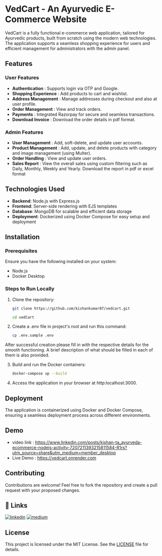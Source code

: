 
# VedCart - An Ayurvedic E-Commerce Website

VedCart is a fully functional e-commerce web application, tailored for Ayurvedic products, built from scratch using the modern web technologies. The application supports a seamless shopping experience for users and efficient management for administrators with the admin panel.



## Features

### User Features
- **Authentication** : Supports login via OTP and Google.
- **Shopping Experience** : Add products to cart and wishlist.
- **Address Management** : Manage addresses during checkout and also at user profile.
- **Order Management** : View and track orders.
- **Payments** : Integrated Razorpay for secure and seamless transactions.
- **Download Invoice** : Download the order details in pdf format.

### Admin Features
- **User Management** : Add, soft-delete, and update user accounts.
- **Product Management** : Add, update, and delete products with category and image management (using Multer).
- **Order Handling** : View and update user orders.
- **Sales Report** :  View the overall sales using custom filtering such as Daily, Monthly, Weekly and Yearly. Download the report in pdf or excel format
## Technologies Used
- **Backend**: Node.js with Express.js
- **Frontend**: Server-side rendering with EJS templates
- **Database**: MongoDB for scalable and efficient data storage
- **Deployment**: Dockerized using Docker Compose for easy setup and deployment


## Installation

### Prerequisites
Ensure you have the following installed on your system:
- Node.js
- Docker Desktop

### Steps to Run Locally
1. Clone the repository:
   ```bash
   git clone https://github.com/kishankumar07/vedcart.git

   cd vedCart

2. Create a .env file in project's root and run this command:    

    ```bash
    cp .env.sample .env

    ```
After successful creation please fill in with the respective details for the smooth functioning. A brief description of what should be filled in each of them is also provided.


3. Build and run the Docker containers:

    ```bash
    docker-compose up --build

    ```

4. Access the application in your browser at http:localhost:3000.

## Deployment
The application is containerized using Docker and Docker Compose, ensuring a seamless deployment process across different environments.

## Demo
- video link : https://www.linkedin.com/posts/kishan-ta_ayurveda-ecommerce-nodejs-activity-7207211393215811584-R1rs?utm_source=share&utm_medium=member_desktop
- Live Demo : https://vedcart.onrender.com

## Contributing 
Contributions are welcome! Feel free to fork the repository and create a pull request with your proposed changes.


## 🔗 Links


[![linkedin](https://img.shields.io/badge/linkedin-0A66C2?style=for-the-badge&logo=linkedin&logoColor=white)](https://www.linkedin.com/in/kishan-ta)
[![medium](https://img.shields.io/badge/medium-12100E?style=for-the-badge&logo=medium&logoColor=white)](https://medium.com/@kishantashok)




## License


This project is licensed under the MIT License. See the [LICENSE](https://opensource.org/license/mit) file for details.